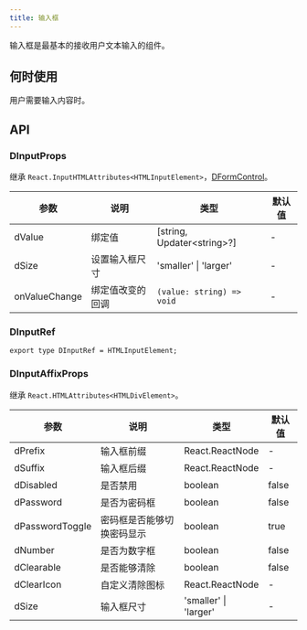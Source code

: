 ```yaml
---
title: 输入框
---
```


输入框是最基本的接收用户文本输入的组件。

## 何时使用

用户需要输入内容时。

## API

### DInputProps

继承 `React.InputHTMLAttributes<HTMLInputElement>`，[DFormControl](/components/Form#DFormControl)。

<!-- prettier-ignore-start -->
| 参数 | 说明 | 类型 | 默认值 | 
| --- | --- | --- | --- | 
| dValue | 绑定值 | [string, Updater\<string\>?] | - |
| dSize | 设置输入框尺寸 | 'smaller' \| 'larger' | - |
| onValueChange | 绑定值改变的回调 | `(value: string) => void` | - |
<!-- prettier-ignore-end -->

### DInputRef

```tsx
export type DInputRef = HTMLInputElement;
```

### DInputAffixProps

继承 `React.HTMLAttributes<HTMLDivElement>`。

<!-- prettier-ignore-start -->
| 参数 | 说明 | 类型 | 默认值 | 
| --- | --- | --- | --- | 
| dPrefix | 输入框前缀 | React.ReactNode | - |
| dSuffix | 输入框后缀 | React.ReactNode | - |
| dDisabled | 是否禁用 | boolean | false |
| dPassword | 是否为密码框 | boolean | false |
| dPasswordToggle | 密码框是否能够切换密码显示 | boolean | true |
| dNumber | 是否为数字框 | boolean | false |
| dClearable | 是否能够清除 | boolean | false |
| dClearIcon | 自定义清除图标 | React.ReactNode | - |
| dSize | 输入框尺寸 | 'smaller' \| 'larger' | - |
<!-- prettier-ignore-end -->
